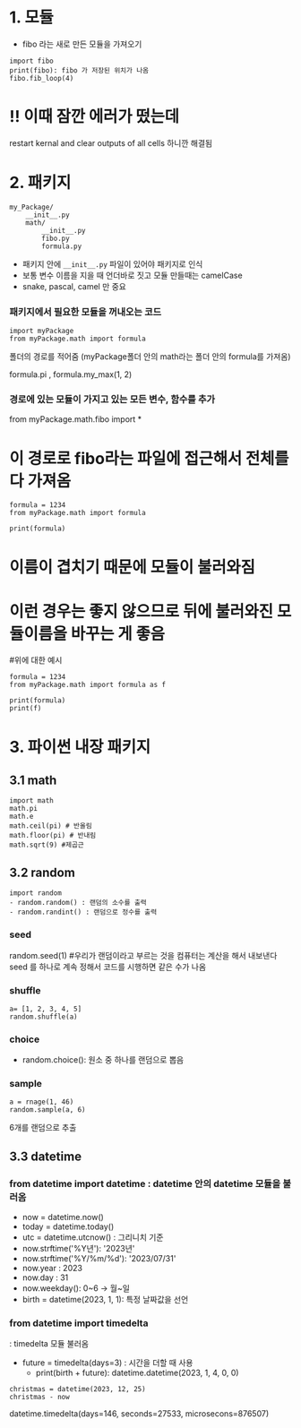 # 1. 모듈

- fibo 라는 새로 만든 모듈을 가져오기
```
import fibo 
print(fibo): fibo 가 저장된 위치가 나옴
fibo.fib_loop(4) 
```
# !! 이때 잠깐 에러가 떴는데 
restart kernal and clear outputs of all cells 하니깐 해결됨

# 2. 패키지

```
my_Package/
    __init__.py
    math/
        __init__.py
        fibo.py
        formula.py

```
- 패키지 안에 `__init__.py` 파일이 있어야 패키지로 인식 
- 보통 변수 이름을 지을 때 언더바로 짓고 모듈 만들때는 camelCase 
- snake, pascal, camel 만 중요

### 패키지에서 필요한 모듈을 꺼내오는 코드 

```
import myPackage
from myPackage.math import formula
``` 
폴더의 경로를 적어줌 (myPackage폴더 안의 math라는 폴더 안의 formula를 가져옴)

formula.pi , formula.my_max(1, 2)

### 경로에 있는 모듈이 가지고 있는 모든 변수, 함수를 추가
from myPackage.math.fibo import * 
# 이 경로로 fibo라는 파일에 접근해서 전체를 다 가져옴

```
formula = 1234
from myPackage.math import formula

print(formula)
```

# 이름이 겹치기 때문에 모듈이 불러와짐 
# 이런 경우는 좋지 않으므로 뒤에 불러와진 모듈이름을 바꾸는 게 좋음

#위에 대한 예시
```
formula = 1234
from myPackage.math import formula as f 

print(formula)
print(f)
```

# 3. 파이썬 내장 패키지
## 3.1 math
```
import math
math.pi
math.e
math.ceil(pi) # 반올림
math.floor(pi) # 반내림
math.sqrt(9) #제곱근
```

## 3.2 random 
``` 
import random
- random.random() : 랜덤의 소수를 출력
- random.randint() : 랜덤으로 정수를 출력
```

### seed
random.seed(1) #우리가 랜덤이라고 부르는 것을 컴퓨터는 계산을 해서 내보낸다
seed 를 하나로 계속 정해서 코드를 시행하면 같은 수가 나옴

### shuffle
``` 
a= [1, 2, 3, 4, 5]
random.shuffle(a)
```

### choice
- random.choice(<list>): 원소 중 하나를 랜덤으로 뽑음

### sample
```
a = rnage(1, 46)
random.sample(a, 6)
```
6개를 랜덤으로 추출

## 3.3 datetime

### from datetime import datetime : datetime 안의 datetime 모듈을 불러옴
- now = datetime.now()
- today = datetime.today()
- utc = datetime.utcnow() : 그리니치 기준
- now.strftime('%Y년'): '2023년'
- now.strftime('%Y/%m/%d'): '2023/07/31'
- now.year : 2023
- now.day : 31
- now.weekday(): 0~6 -> 월~일
- birth = datetime(2023, 1, 1): 특정 날짜값을 선언

### from datetime import timedelta 
: timedelta 모듈 불러옴

- future = timedelta(days=3) : 시간을 더할 때 사용
    - print(birth + future): datetime.datetime(2023, 1, 4, 0, 0)

```
christmas = datetime(2023, 12, 25)
christmas - now
``` 
datetime.timedelta(days=146, seconds=27533, microsecons=876507)